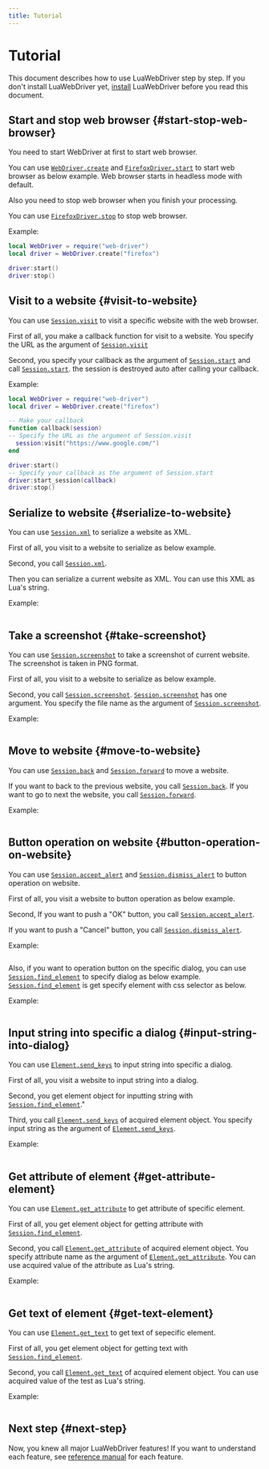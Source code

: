 ```yaml
---
title: Tutorial
---
```


# Tutorial

This document describes how to use LuaWebDriver step by step. If you don't install LuaWebDriver yet, [install][install] LuaWebDriver before you read this document.

## Start and stop web browser {#start-stop-web-browser}

You need to start WebDriver at first to start web browser.

You can use [`WebDriver.create`][webdriver-create] and [`FirefoxDriver.start`][firefoxdriver-start] to start web browser as below example.
Web browser starts in headless mode with default.

Also you need to stop web browser when you finish your processing.

You can use [`FirefoxDriver.stop`][firefoxdriver-stop] to stop web browser.

Example:

```lua
local WebDriver = require("web-driver")
local driver = WebDriver.create("firefox")

driver:start()
driver:stop()
```

## Visit to a website {#visit-to-website}

You can use [`Session.visit`][session-visit] to visit a specific website with the web browser.

First of all, you make a callback function for visit to a website.
You specify the URL as the argument of [`Session.visit`][session-visit]

Second, you specify your callback as the argument of [`Session.start`][session-start] and call [`Session.start`][session-start].
the session is destroyed auto after calling your callback.

Example:

```lua
local WebDriver = require("web-driver")
local driver = WebDriver.create("firefox")

-- Make your callback
function callback(session)
-- Specify the URL as the argument of Session.visit
  session:visit("https://www.google.com/")
end

driver:start()
-- Specify your callback as the argument of Session.start
driver:start_session(callback)
driver:stop()
```

## Serialize to website {#serialize-to-website}

You can use [`Session.xml`][session-xml] to serialize a website as XML.

First of all, you visit to a website to serialize as below example.

Second, you call [`Session.xml`][session-xml].

Then you can serialize a current website as XML.
You can use this XML as Lua's string.

Example:

```lua
```

## Take a screenshot {#take-screenshot}

You can use [`Session.screenshot`][session-screenshot] to take a screenshot of current website.
The screenshot is taken in PNG format.

First of all, you visit to a website to serialize as below example.

Second, you call [`Session.screenshot`][session-screenshot].
[`Session.screenshot`][session-screenshot] has one argument.
You specify the file name as the argument of [`Session.screenshot`][session-screenshot].

Example:

```lua
```

## Move to website {#move-to-website}

You can use [`Session.back`][session-back] and [`Session.forward`][session-forward] to move a website.

If you want to back to the previous website, you call [`Session.back`][session-back].
If you want to go to next the website, you call [`Session.forward`][session-forward].

Example:

```lua
```

## Button operation on website {#button-operation-on-website}

You can use [`Session.accept_alert`][session-accept-alert] and [`Session.dismiss_alert`][session-dismiss-alert] to button operation on website.

First of all, you visit a website to button operation as below example.

Second, If you want to push a "OK" button, you call [`Session.accept_alert`][session-accept-alert].

If you want to push a "Cancel" button, you call [`Session.dismiss_alert`][session-dismiss-alert].

Example:

```lua

```

Also, if you want to operation button on the specific dialog, you can use [`Session.find_element`][session-find-element] to specify dialog as below example.
[`Session.find_element`][session-find-element] is get specify element with css selector as below.

Example:

```lua

```

## Input string into specific a dialog {#input-string-into-dialog}

You can use [`Element.send_keys`][element-send-keys] to input string into specific a dialog.

First of all, you visit a website to input string into a dialog.

Second, you get element object for inputting string with [`Session.find_element`][session-find-element]."

Third, you call [`Element.send_keys`][element-send-keys] of acquired element object.
You specify input string as the argument of [`Element.send_keys`][element-send-keys].

Example:

```lua
```

## Get attribute of element {#get-attribute-element}

You can use [`Element.get_attribute`][element-get-attribute] to get attribute of specific element.

First of all, you get element object for getting attribute with [`Session.find_element`][session-find-element].

Second, you call [`Element.get_attribute`][element-get-attribute] of acquired element object.
You specify attribute name as the argument of [`Element.get_attribute`][element-get-attribute].
You can use acquired value of the attribute as Lua's string.

Example:

```lua
```

## Get text of element {#get-text-element}

You can use [`Element.get_text`][element-get-text] to get text of sepecific element.

First of all, you get element object for getting text with [`Session.find_element`][session-find-element].

Second, you call [`Element.get_text`][element-get-text] of acquired element object.
You can use acquired value of the test as Lua's string.

Example:

```lua
```

## Next step {#next-step}

Now, you knew all major LuaWebDriver features! If you want to understand each feature, see [reference manual][reference] for each feature.


[install]:../install/

[webdriver-create]:../reference/webdriver.html#create

[firefoxdriver-start]:../reference/firefoxdriver.html#start

[firefoxdriver-stop]:../reference/firefoxdriver.html#stop

[session-start]:../reference/session.html#start

[session-visit]:../reference/session.html#visit

[session-xml]:../reference/session.html#xml

[session-screenshot]:../reference/session.html#screenshot

[session-back]:../reference/session.html#back

[session-forward]:../reference/session.html#forward

[session-accept-alert]:../reference/session.html#accept_alert

[session-dismiss-alert]:../reference/session.html#dismiss_alert

[session-find-element]:../reference/session.html#find_element

[element-send-keys]:../reference/element.html#send_keys

[element-get-attribute]:../reference/element.html#get_attribute

[element-get-text]:../reference/element.html#text

[reference]:../reference/
